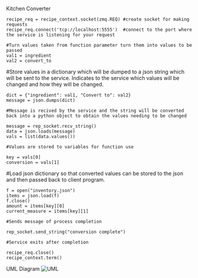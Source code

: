 Kitchen Converter

```recipe_context = zmq.Context() #set up environment
recipe_req = recipe_context.socket(zmq.REQ) #create socket for making requests
recipe_req.connect('tcp://localhost:5555')  #connect to the port where the service is listening for your request

#Turn values taken from function parameter turn them into values to be passed
val1 = ingredient
val2 = convert_to
```
#Store values in a dictionary which will be dumped to a json string which will be sent to the service. Indicates to the service which values will be changed and how they will be changed.
```
dict = {"ingredient": val1, "Convert to": val2}
message = json.dumps(dict)

#Message is recived by the service and the string will be converted back into a python object to obtain the values needing to be changed

message = rep_socket.recv_string()
data = json.loads(message)
vals = list(data.values())

#Values are stored to variables for function use

key = vals[0]
conversion = vals[1]
```
#Load json dictionary so that converted values can be stored to the json and then passed back to client program.
```
f = open("inventory.json")
items = json.load(f)
f.close()
amount = items[key][0]
current_measure = items[key][1]

#Sends message of process completion

rep_socket.send_string("conversion complete")

#Service exits after completion 

recipe_req.close()
recipe_context.term()
```
UML Diagram
![UML](https://github.com/user-attachments/assets/57b6abb7-b2a1-4abe-913a-288e07873b08)

